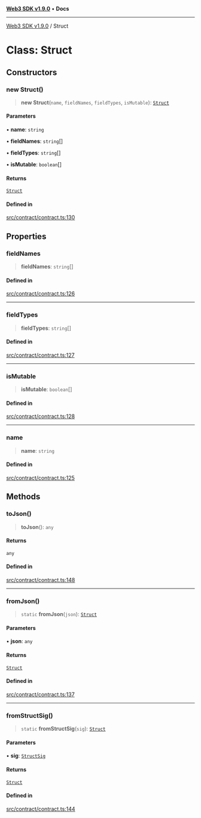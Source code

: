 [**Web3 SDK v1.9.0**](../README.md) • **Docs**

***

[Web3 SDK v1.9.0](../globals.md) / Struct

# Class: Struct

## Constructors

### new Struct()

> **new Struct**(`name`, `fieldNames`, `fieldTypes`, `isMutable`): [`Struct`](Struct.md)

#### Parameters

• **name**: `string`

• **fieldNames**: `string`[]

• **fieldTypes**: `string`[]

• **isMutable**: `boolean`[]

#### Returns

[`Struct`](Struct.md)

#### Defined in

[src/contract/contract.ts:130](https://github.com/Mystic-Nayy/alephium-web3/blob/ee41f5e0e7d7fb0b155fe62f05b2ac03772895ca/packages/web3/src/contract/contract.ts#L130)

## Properties

### fieldNames

> **fieldNames**: `string`[]

#### Defined in

[src/contract/contract.ts:126](https://github.com/Mystic-Nayy/alephium-web3/blob/ee41f5e0e7d7fb0b155fe62f05b2ac03772895ca/packages/web3/src/contract/contract.ts#L126)

***

### fieldTypes

> **fieldTypes**: `string`[]

#### Defined in

[src/contract/contract.ts:127](https://github.com/Mystic-Nayy/alephium-web3/blob/ee41f5e0e7d7fb0b155fe62f05b2ac03772895ca/packages/web3/src/contract/contract.ts#L127)

***

### isMutable

> **isMutable**: `boolean`[]

#### Defined in

[src/contract/contract.ts:128](https://github.com/Mystic-Nayy/alephium-web3/blob/ee41f5e0e7d7fb0b155fe62f05b2ac03772895ca/packages/web3/src/contract/contract.ts#L128)

***

### name

> **name**: `string`

#### Defined in

[src/contract/contract.ts:125](https://github.com/Mystic-Nayy/alephium-web3/blob/ee41f5e0e7d7fb0b155fe62f05b2ac03772895ca/packages/web3/src/contract/contract.ts#L125)

## Methods

### toJson()

> **toJson**(): `any`

#### Returns

`any`

#### Defined in

[src/contract/contract.ts:148](https://github.com/Mystic-Nayy/alephium-web3/blob/ee41f5e0e7d7fb0b155fe62f05b2ac03772895ca/packages/web3/src/contract/contract.ts#L148)

***

### fromJson()

> `static` **fromJson**(`json`): [`Struct`](Struct.md)

#### Parameters

• **json**: `any`

#### Returns

[`Struct`](Struct.md)

#### Defined in

[src/contract/contract.ts:137](https://github.com/Mystic-Nayy/alephium-web3/blob/ee41f5e0e7d7fb0b155fe62f05b2ac03772895ca/packages/web3/src/contract/contract.ts#L137)

***

### fromStructSig()

> `static` **fromStructSig**(`sig`): [`Struct`](Struct.md)

#### Parameters

• **sig**: [`StructSig`](../namespaces/node/interfaces/StructSig.md)

#### Returns

[`Struct`](Struct.md)

#### Defined in

[src/contract/contract.ts:144](https://github.com/Mystic-Nayy/alephium-web3/blob/ee41f5e0e7d7fb0b155fe62f05b2ac03772895ca/packages/web3/src/contract/contract.ts#L144)

